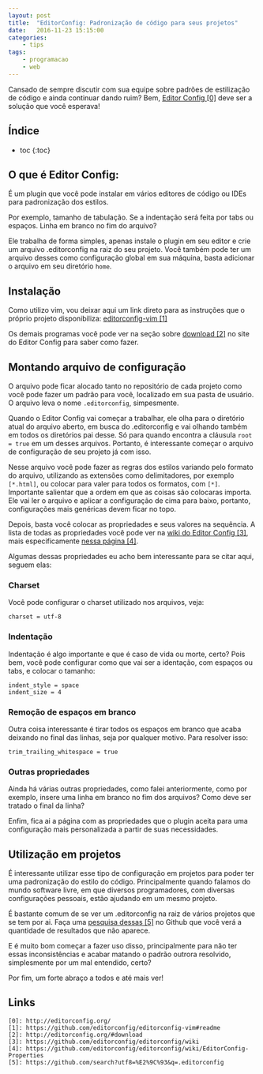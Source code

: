 ```yaml
---
layout: post
title:  "EditorConfig: Padronização de código para seus projetos"
date:   2016-11-23 15:15:00
categories:
    - tips
tags:
    - programacao
    - web
---
```


Cansado de sempre discutir com sua equipe sobre padrões de estilização de código e ainda continuar dando ruim? Bem, [Editor Config \[0\]][0] deve ser a solução que você esperava!

## Índice

* toc
{:toc}

## O que é Editor Config:

É um plugin que você pode instalar em vários editores de código ou IDEs para padronização dos estilos. 

Por exemplo, tamanho de tabulação. Se a indentação será feita por tabs ou espaços. Linha em branco no fim do arquivo?

Ele trabalha de forma simples, apenas instale o plugin em seu editor e crie um arquivo .editorconfig na raiz do seu projeto. Você também pode ter um arquivo desses como configuração global em sua máquina, basta adicionar o arquivo em seu diretório `home`.

## Instalação

Como utilizo vim, vou deixar aqui um link direto para as instruções que o próprio projeto disponibiliza: [editorconfig-vim \[1\]][1]

Os demais programas você pode ver na seção sobre [download \[2\]][2] no site do Editor Config para saber como fazer.

## Montando arquivo de configuração

O arquivo pode ficar alocado tanto no repositório de cada projeto como você pode fazer um padrão para você, localizado em sua pasta de usuário. O arquivo leva o nome `.editorconfig`, simpesmente.

Quando o Editor Config vai começar a trabalhar, ele olha para o diretório atual do arquivo aberto, em busca do .editorconfig e vai olhando também em todos os diretórios pai desse. Só para quando encontra a cláusula `root = true` em um desses arquivos. Portanto, é interessante começar o arquivo de configuração de seu projeto já com isso.

Nesse arquivo você pode fazer as regras dos estilos variando pelo formato do arquivo, utilizando as extensões como delimitadores, por exemplo `[*.html]`, ou colocar para valer para todos os formatos, com `[*]`. Importante salientar que a ordem em que as coisas são colocaras importa. Ele vai ler o arquivo e aplicar a configuração de cima para baixo, portanto, configurações mais genéricas devem ficar no topo.

Depois, basta você colocar as propriedades e seus valores na  sequência. A lista de todas as propriedades você pode ver na [wiki do Editor Config \[3\]][3], mais especificamente [nessa página \[4\]][4].

Algumas dessas propriedades eu acho bem interessante para se citar aqui, seguem elas:

### Charset

Você pode configurar o charset utilizado nos arquivos, veja:

~~~
charset = utf-8
~~~

### Indentação

Indentação é algo importante e que é caso de vida ou morte, certo? Pois bem, você pode configurar como que vai ser a identação, com espaços ou tabs, e colocar o tamanho:

~~~
indent_style = space
indent_size = 4
~~~

### Remoção de espaços em branco

Outra coisa interessante é tirar todos os espaços em branco que acaba deixando no final das linhas, seja por qualquer motivo. Para resolver isso:

~~~
trim_trailing_whitespace = true
~~~

### Outras propriedades

Ainda há várias outras propriedades, como falei anteriormente, como por exemplo, insere uma linha em branco no fim dos arquivos? Como deve ser tratado o final da linha?

Enfim, fica ai a página com as propriedades que o plugin aceita para uma configuração mais personalizada a partir de suas necessidades.

## Utilização em projetos

É interessante utilizar esse tipo de configuração em projetos para poder ter uma padronização do estilo do código. Principalmente quando falamos do mundo software livre, em que diversos programadores, com diversas configurações pessoais, estão ajudando em um mesmo projeto.

É bastante comum de se ver um .editorconfig na raiz de vários projetos que se tem por ai. Faça uma [pesquisa dessas \[5\]][5] no Github que você verá a quantidade de resultados que não aparece.

E é muito bom começar a fazer uso disso, principalmente para não ter essas inconsistências e acabar matando o padrão outrora resolvido, simplesmente por um mal entendido, certo?

Por fim, um forte abraço a todos e até mais ver!

## Links

~~~
[0]: http://editorconfig.org/
[1]: https://github.com/editorconfig/editorconfig-vim#readme
[2]: http://editorconfig.org/#download
[3]: https://github.com/editorconfig/editorconfig/wiki
[4]: https://github.com/editorconfig/editorconfig/wiki/EditorConfig-Properties
[5]: https://github.com/search?utf8=%E2%9C%93&q=.editorconfig
~~~

[0]: http://editorconfig.org/
[1]: https://github.com/editorconfig/editorconfig-vim#readme
[2]: http://editorconfig.org/#download
[3]: https://github.com/editorconfig/editorconfig/wiki
[4]: https://github.com/editorconfig/editorconfig/wiki/EditorConfig-Properties
[5]: https://github.com/search?utf8=%E2%9C%93&q=.editorconfig

